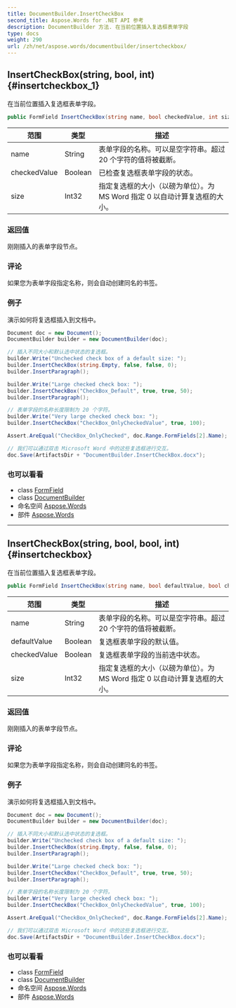 ```yaml
---
title: DocumentBuilder.InsertCheckBox
second_title: Aspose.Words for .NET API 参考
description: DocumentBuilder 方法. 在当前位置插入复选框表单字段
type: docs
weight: 290
url: /zh/net/aspose.words/documentbuilder/insertcheckbox/
---
```

## InsertCheckBox(string, bool, int) {#insertcheckbox_1}

在当前位置插入复选框表单字段。

```csharp
public FormField InsertCheckBox(string name, bool checkedValue, int size)
```

| 范围 | 类型 | 描述 |
| --- | --- | --- |
| name | String | 表单字段的名称。可以是空字符串。超过 20 个字符的值将被截断。 |
| checkedValue | Boolean | 已检查复选框表单字段的状态。 |
| size | Int32 | 指定复选框的大小（以磅为单位）。为 MS Word 指定 0 以自动计算复选框的大小。 |

### 返回值

刚刚插入的表单字段节点。

### 评论

如果您为表单字段指定名称，则会自动创建同名的书签。

### 例子

演示如何将复选框插入到文档中。

```csharp
Document doc = new Document();
DocumentBuilder builder = new DocumentBuilder(doc);

// 插入不同大小和默认选中状态的复选框。
builder.Write("Unchecked check box of a default size: ");
builder.InsertCheckBox(string.Empty, false, false, 0);
builder.InsertParagraph();

builder.Write("Large checked check box: ");
builder.InsertCheckBox("CheckBox_Default", true, true, 50);
builder.InsertParagraph();

// 表单字段的名称长度限制为 20 个字符。
builder.Write("Very large checked check box: ");
builder.InsertCheckBox("CheckBox_OnlyCheckedValue", true, 100);

Assert.AreEqual("CheckBox_OnlyChecked", doc.Range.FormFields[2].Name);

// 我们可以通过双击 Microsoft Word 中的这些复选框进行交互。
doc.Save(ArtifactsDir + "DocumentBuilder.InsertCheckBox.docx");
```

### 也可以看看

* class [FormField](../../../aspose.words.fields/formfield/)
* class [DocumentBuilder](../)
* 命名空间 [Aspose.Words](../../documentbuilder/)
* 部件 [Aspose.Words](../../../)

---

## InsertCheckBox(string, bool, bool, int) {#insertcheckbox}

在当前位置插入复选框表单字段。

```csharp
public FormField InsertCheckBox(string name, bool defaultValue, bool checkedValue, int size)
```

| 范围 | 类型 | 描述 |
| --- | --- | --- |
| name | String | 表单字段的名称。可以是空字符串。超过 20 个字符的值将被截断。 |
| defaultValue | Boolean | 复选框表单字段的默认值。 |
| checkedValue | Boolean | 复选框表单字段的当前选中状态。 |
| size | Int32 | 指定复选框的大小（以磅为单位）。为 MS Word 指定 0 以自动计算复选框的大小。 |

### 返回值

刚刚插入的表单字段节点。

### 评论

如果您为表单字段指定名称，则会自动创建同名的书签。

### 例子

演示如何将复选框插入到文档中。

```csharp
Document doc = new Document();
DocumentBuilder builder = new DocumentBuilder(doc);

// 插入不同大小和默认选中状态的复选框。
builder.Write("Unchecked check box of a default size: ");
builder.InsertCheckBox(string.Empty, false, false, 0);
builder.InsertParagraph();

builder.Write("Large checked check box: ");
builder.InsertCheckBox("CheckBox_Default", true, true, 50);
builder.InsertParagraph();

// 表单字段的名称长度限制为 20 个字符。
builder.Write("Very large checked check box: ");
builder.InsertCheckBox("CheckBox_OnlyCheckedValue", true, 100);

Assert.AreEqual("CheckBox_OnlyChecked", doc.Range.FormFields[2].Name);

// 我们可以通过双击 Microsoft Word 中的这些复选框进行交互。
doc.Save(ArtifactsDir + "DocumentBuilder.InsertCheckBox.docx");
```

### 也可以看看

* class [FormField](../../../aspose.words.fields/formfield/)
* class [DocumentBuilder](../)
* 命名空间 [Aspose.Words](../../documentbuilder/)
* 部件 [Aspose.Words](../../../)


